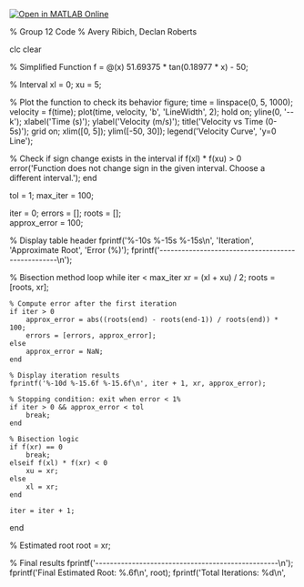 [![Open in MATLAB Online](https://www.mathworks.com/images/responsive/global/open-in-matlab-online.svg)](https://matlab.mathworks.com/open/github/v1?repo=Yoda-sys/Code1)

% Group 12 Code
% Avery Ribich, Declan Roberts


clc
clear

% Simplified Function
f = @(x) 51.69375 * tan(0.18977 * x) - 50;

% Interval
xl = 0;
xu = 5; 

% Plot the function to check its behavior
figure;
time = linspace(0, 5, 1000); 
velocity = f(time); 
plot(time, velocity, 'b', 'LineWidth', 2);
hold on;
yline(0, '--k'); 
xlabel('Time (s)');
ylabel('Velocity (m/s)');
title('Velocity vs Time (0-5s)');
grid on;
xlim([0, 5]);
ylim([-50, 30]); 
legend('Velocity Curve', 'y=0 Line');

% Check if sign change exists in the interval
if f(xl) * f(xu) > 0
    error('Function does not change sign in the given interval. Choose a different interval.');
end

tol = 1; 
max_iter = 100;

iter = 0;
errors = []; 
roots = [];  
approx_error = 100; 

% Display table header
fprintf('%-10s %-15s %-15s\n', 'Iteration', 'Approximate Root', 'Error (%)');
fprintf('--------------------------------------------------\n');

% Bisection method loop
while iter < max_iter
    xr = (xl + xu) / 2; 
    roots = [roots, xr]; 
    
    % Compute error after the first iteration
    if iter > 0
        approx_error = abs((roots(end) - roots(end-1)) / roots(end)) * 100;
        errors = [errors, approx_error]; 
    else
        approx_error = NaN; 
    end

    % Display iteration results
    fprintf('%-10d %-15.6f %-15.6f\n', iter + 1, xr, approx_error);

    % Stopping condition: exit when error < 1%
    if iter > 0 && approx_error < tol
        break;
    end

    % Bisection logic
    if f(xr) == 0  
        break;
    elseif f(xl) * f(xr) < 0
        xu = xr;
    else
        xl = xr;
    end

    iter = iter + 1;
end

% Estimated root
root = xr;

% Final results
fprintf('--------------------------------------------------\n');
fprintf('Final Estimated Root: %.6f\n', root);
fprintf('Total Iterations: %d\n',

